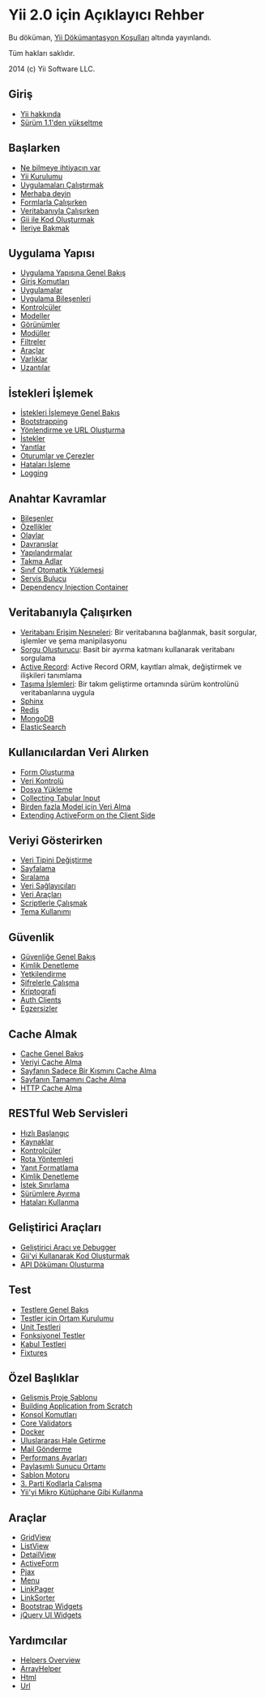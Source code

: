 Yii 2.0 için Açıklayıcı Rehber
==============================

Bu döküman, [Yii Dökümantasyon Koşulları](http://www.yiiframework.com/doc/terms/) altında yayınlandı.

Tüm hakları saklıdır.

2014 (c) Yii Software LLC.


Giriş
------------

* [Yii hakkında](intro-yii.md)
* [Sürüm 1.1'den yükseltme](intro-upgrade-from-v1.md)


Başlarken
---------------

* [Ne bilmeye ihtiyacın var](start-prerequisites.md)
* [Yii Kurulumu](start-installation.md)
* [Uygulamaları Çalıştırmak](start-workflow.md)
* [Merhaba deyin](start-hello.md)
* [Formlarla Çalışırken](start-forms.md)
* [Veritabanıyla Çalışırken](start-databases.md)
* [Gii ile Kod Oluşturmak](start-gii.md)
* [İleriye Bakmak](start-looking-ahead.md)


Uygulama Yapısı
---------------------

* [Uygulama Yapısına Genel Bakış](structure-overview.md)
* [Giriş Komutları](structure-entry-scripts.md)
* [Uygulamalar](structure-applications.md)
* [Uygulama Bileşenleri](structure-application-components.md)
* [Kontrolcüler](structure-controllers.md)
* [Modeller](structure-models.md)
* [Görünümler](structure-views.md)
* [Modüller](structure-modules.md)
* [Filtreler](structure-filters.md)
* [Araçlar](structure-widgets.md)
* [Varlıklar](structure-assets.md)
* [Uzantılar](structure-extensions.md)


İstekleri İşlemek
-----------------

* [İstekleri İşlemeye Genel Bakış](runtime-overview.md)
* [Bootstrapping](runtime-bootstrapping.md)
* [Yönlendirme ve URL Oluşturma](runtime-routing.md)
* [İstekler](runtime-requests.md)
* [Yanıtlar](runtime-responses.md)
* [Oturumlar ve Çerezler](runtime-sessions-cookies.md)
* [Hataları İşleme](runtime-handling-errors.md)
* [Logging](runtime-logging.md)


Anahtar Kavramlar
------------

* [Bileşenler](concept-components.md)
* [Özellikler](concept-properties.md)
* [Olaylar](concept-events.md)
* [Davranışlar](concept-behaviors.md)
* [Yapılandırmalar](concept-configurations.md)
* [Takma Adlar](concept-aliases.md)
* [Sınıf Otomatik Yüklemesi](concept-autoloading.md)
* [Servis Bulucu](concept-service-locator.md)
* [Dependency Injection Container](concept-di-container.md)


Veritabanıyla Çalışırken
----------------------

* [Veritabanı Erişim Nesneleri](db-dao.md): Bir veritabanına bağlanmak, basit sorgular, işlemler ve şema manipilasyonu
* [Sorgu Oluşturucu](db-query-builder.md): Basit bir ayırma katmanı kullanarak veritabanı sorgulama
* [Active Record](db-active-record.md): Active Record ORM, kayıtları almak, değiştirmek ve ilişkileri tanımlama
* [Taşıma İşlemleri](db-migrations.md): Bir takım geliştirme ortamında sürüm kontrolünü veritabanlarına uygula
* [Sphinx](https://www.yiiframework.com/extension/yiisoft/yii2-sphinx/doc/guide)
* [Redis](https://www.yiiframework.com/extension/yiisoft/yii2-redis/doc/guide)
* [MongoDB](https://www.yiiframework.com/extension/yiisoft/yii2-mongodb/doc/guide)
* [ElasticSearch](https://www.yiiframework.com/extension/yiisoft/yii2-elasticsearch/doc/guide)


Kullanıcılardan Veri Alırken
-----------------------

* [Form Oluşturma](input-forms.md)
* [Veri Kontrolü](input-validation.md)
* [Dosya Yükleme](input-file-upload.md)
* [Collecting Tabular Input](input-tabular-input.md)
* [Birden fazla Model için Veri Alma](input-multiple-models.md)
* [Extending ActiveForm on the Client Side](input-form-javascript.md)


Veriyi Gösterirken
---------------

* [Veri Tipini Değiştirme](output-formatting.md)
* [Sayfalama](output-pagination.md)
* [Sıralama](output-sorting.md)
* [Veri Sağlayıcıları](output-data-providers.md)
* [Veri Araçları](output-data-widgets.md)
* [Scriptlerle Çalışmak](output-client-scripts.md)
* [Tema Kullanımı](output-theming.md)


Güvenlik
--------

* [Güvenliğe Genel Bakış](security-overview.md)
* [Kimlik Denetleme](security-authentication.md)
* [Yetkilendirme](security-authorization.md)
* [Şifrelerle Çalışma](security-passwords.md)
* [Kriptografi](security-cryptography.md)
* [Auth Clients](https://www.yiiframework.com/extension/yiisoft/yii2-authclient/doc/guide)
* [Egzersizler](security-best-practices.md)


Cache Almak
-------

* [Cache Genel Bakış](caching-overview.md)
* [Veriyi Cache Alma](caching-data.md)
* [Sayfanın Sadece Bir Kısmını Cache Alma](caching-fragment.md)
* [Sayfanın Tamamını Cache Alma](caching-page.md)
* [HTTP Cache Alma](caching-http.md)


RESTful Web Servisleri
--------------------

* [Hızlı Başlangıç](rest-quick-start.md)
* [Kaynaklar](rest-resources.md)
* [Kontrolcüler](rest-controllers.md)
* [Rota Yöntemleri](rest-routing.md)
* [Yanıt Formatlama](rest-response-formatting.md)
* [Kimlik Denetleme](rest-authentication.md)
* [İstek Sınırlama](rest-rate-limiting.md)
* [Sürümlere Ayırma](rest-versioning.md)
* [Hataları Kullanma](rest-error-handling.md)


Geliştirici Araçları
-----------------

* [Geliştirici Aracı ve Debugger](https://www.yiiframework.com/extension/yiisoft/yii2-debug/doc/guide)
* [Gii'yi Kullanarak Kod Oluşturmak](https://www.yiiframework.com/extension/yiisoft/yii2-gii/doc/guide)
* [API Dökümanı Oluşturma](https://www.yiiframework.com/extension/yiisoft/yii2-apidoc)


Test
-------

* [Testlere Genel Bakış](test-overview.md)
* [Testler için Ortam Kurulumu](test-environment-setup.md)
* [Unit Testleri](test-unit.md)
* [Fonksiyonel Testler](test-functional.md)
* [Kabul Testleri](test-acceptance.md)
* [Fixtures](test-fixtures.md)


Özel Başlıklar
--------------

* [Gelişmiş Proje Şablonu](https://www.yiiframework.com/extension/yiisoft/yii2-app-advanced/doc/guide)
* [Building Application from Scratch](tutorial-start-from-scratch.md)
* [Konsol Komutları](tutorial-console.md)
* [Core Validators](tutorial-core-validators.md)
* [Docker](tutorial-docker.md)
* [Uluslararası Hale Getirme](tutorial-i18n.md)
* [Mail Gönderme](tutorial-mailing.md)
* [Performans Ayarları](tutorial-performance-tuning.md)
* [Paylaşımlı Sunucu Ortamı](tutorial-shared-hosting.md)
* [Şablon Motoru](tutorial-template-engines.md)
* [3. Parti Kodlarla Çalışma](tutorial-yii-integration.md)
* [Yii'yi Mikro Kütüphane Gibi Kullanma](tutorial-yii-as-micro-framework.md)


Araçlar
-------

* [GridView](https://www.yiiframework.com/doc-2.0/yii-grid-gridview.html)
* [ListView](https://www.yiiframework.com/doc-2.0/yii-widgets-listview.html)
* [DetailView](https://www.yiiframework.com/doc-2.0/yii-widgets-detailview.html)
* [ActiveForm](https://www.yiiframework.com/doc-2.0/guide-input-forms.html#activerecord-based-forms-activeform)
* [Pjax](https://www.yiiframework.com/doc-2.0/yii-widgets-pjax.html)
* [Menu](https://www.yiiframework.com/doc-2.0/yii-widgets-menu.html)
* [LinkPager](https://www.yiiframework.com/doc-2.0/yii-widgets-linkpager.html)
* [LinkSorter](https://www.yiiframework.com/doc-2.0/yii-widgets-linksorter.html)
* [Bootstrap Widgets](https://www.yiiframework.com/extension/yiisoft/yii2-bootstrap/doc/guide)
* [jQuery UI Widgets](https://www.yiiframework.com/extension/yiisoft/yii2-jui/doc/guide)


Yardımcılar
-------

* [Helpers Overview](helper-overview.md)
* [ArrayHelper](helper-array.md)
* [Html](helper-html.md)
* [Url](helper-url.md)

